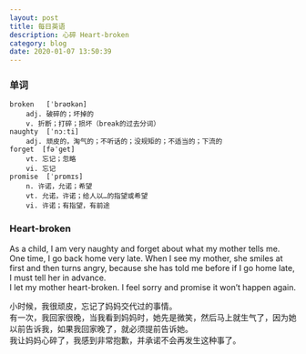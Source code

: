```yaml
---
layout: post
title: 每日英语
description: 心碎 Heart-broken
category: blog
date: 2020-01-07 13:50:39
---
```


### 单词
```
broken   [ˈbrəʊkən]
    adj. 破碎的；坏掉的
    v. 折断；打碎；损坏（break的过去分词）
naughty  [ˈnɔːti]
    adj. 顽皮的，淘气的；不听话的；没规矩的；不适当的；下流的
forget  [fəˈɡet]
    vt. 忘记；忽略
    vi. 忘记
promise  [ˈprɒmɪs]
    n. 许诺，允诺；希望
    vt. 允诺，许诺；给人以…的指望或希望
    vi. 许诺；有指望，有前途
```

### Heart-broken
As a child, I am very naughty and forget about what my mother tells me.   
One time, I go back home very late. When I see my mother, she smiles at first and then turns angry, because she has told me before if I go home late, I must tell her in advance.   
I let my mother heart-broken. I feel sorry and promise it won’t happen again.  

小时候，我很顽皮，忘记了妈妈交代过的事情。  
有一次，我回家很晚，当我看到妈妈时，她先是微笑，然后马上就生气了，因为她以前告诉我，如果我回家晚了，就必须提前告诉她。  
我让妈妈心碎了，我感到非常抱歉，并承诺不会再发生这种事了。


































